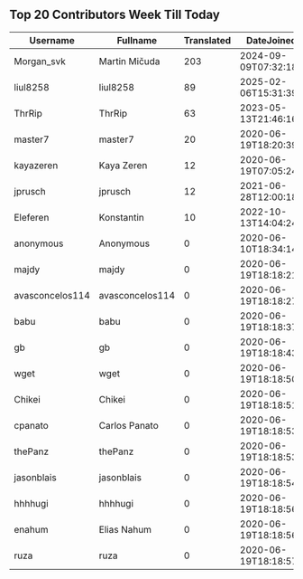 ## Top 20 Contributors Week Till Today ##
|Username|Fullname|Translated|DateJoined|Language|
|--------|--------|----------|----------|-------|
|Morgan_svk|Martin Mičuda|203|2024-09-09T07:32:18.|cs|
|liul8258|liul8258|89|2025-02-06T15:31:39.|zh_Hans|
|ThrRip|ThrRip|63|2023-05-13T21:46:16.|zh_Hans|
|master7|master7|20|2020-06-19T18:20:39.|pl|
|kayazeren|Kaya Zeren|12|2020-06-19T07:05:24Z|tr|
|jprusch|jprusch|12|2021-06-28T12:00:18.|de|
|Eleferen|Konstantin|10|2022-10-13T14:04:24Z|ru|
|anonymous|Anonymous|0|2020-06-10T18:34:14.||
|majdy|majdy|0|2020-06-19T18:18:21.||
|avasconcelos114|avasconcelos114|0|2020-06-19T18:18:27Z||
|babu|babu|0|2020-06-19T18:18:37.||
|gb|gb|0|2020-06-19T18:18:43.||
|wget|wget|0|2020-06-19T18:18:50Z|ro|
|Chikei|Chikei|0|2020-06-19T18:18:51Z|zh_Hant|
|cpanato|Carlos Panato|0|2020-06-19T18:18:53Z||
|thePanz|thePanz|0|2020-06-19T18:18:53Z||
|jasonblais|jasonblais|0|2020-06-19T18:18:54Z||
|hhhhugi|hhhhugi|0|2020-06-19T18:18:56.||
|enahum|Elias  Nahum|0|2020-06-19T18:18:56Z|es|
|ruza|ruza|0|2020-06-19T18:18:57.||
